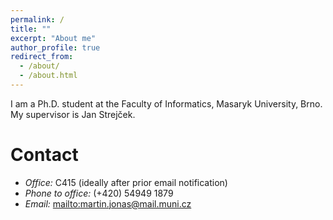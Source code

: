 ```yaml
---
permalink: /
title: ""
excerpt: "About me"
author_profile: true
redirect_from:
  - /about/
  - /about.html
---
```


I am a Ph.D. student at the Faculty of Informatics, Masaryk University, Brno. My supervisor is Jan Strejček.

Contact
=======

- *Office:* C415 (ideally after prior email notification)
- *Phone to office:* (+420) 54949 1879
- *Email:* [mailto:martin.jonas@mail.muni.cz](martin.jonas@mail.muni.cz)
